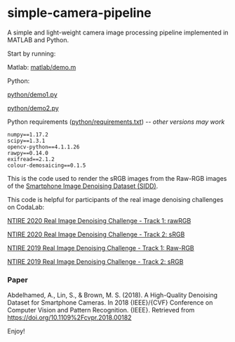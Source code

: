 # simple-camera-pipeline
A simple and light-weight camera image processing pipeline implemented in MATLAB and Python.

Start by running:

Matlab: [matlab/demo.m](matlab/demo.m)

Python: 

[python/demo1.py](python/demo1.py)

[python/demo2.py](python/demo2.py)

Python requirements ([python/requirements.txt](python/requirements.txt)) -- _other versions may work_
```
numpy==1.17.2
scipy==1.3.1
opencv-python==4.1.1.26
rawpy==0.14.0
exifread==2.1.2
colour-demosaicing==0.1.5
```

This is the code used to render the sRGB images from the Raw-RGB images of the [Smartphone Image Denoising Dataset (SIDD)](https://www.eecs.yorku.ca/~kamel/sidd/).

This code is helpful for participants of the real image denoising challenges on CodaLab:

[NTIRE 2020 Real Image Denoising Challenge - Track 1: rawRGB](https://competitions.codalab.org/competitions/22230)

[NTIRE 2020 Real Image Denoising Challenge - Track 2: sRGB](https://competitions.codalab.org/competitions/22231)

[NTIRE 2019 Real Image Denoising Challenge - Track 1: Raw-RGB](https://competitions.codalab.org/competitions/21258)

[NTIRE 2019 Real Image Denoising Challenge - Track 2: sRGB](https://competitions.codalab.org/competitions/21266)

### Paper
Abdelhamed, A., Lin, S., & Brown, M. S. (2018). A High-Quality Denoising Dataset for Smartphone Cameras. In 2018 {IEEE}/{CVF} Conference on Computer Vision and Pattern Recognition. {IEEE}. Retrieved from https://doi.org/10.1109%2Fcvpr.2018.00182

Enjoy!
